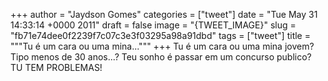 
+++
author = "Jaydson Gomes"
categories = ["tweet"]
date = "Tue May 31 14:33:14 +0000 2011"
draft = false
image = "{TWEET_IMAGE}"
slug = "fb71e74dee0f2239f7c07c3e3f03295a98a91dbd"
tags = ["tweet"]
title = """Tu  é um cara ou uma mina..."""
+++
Tu  é um cara ou uma mina jovem? Tipo menos de 30 anos...? Teu sonho  é passar em um concurso publico? TU TEM PROBLEMAS!
